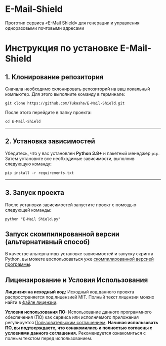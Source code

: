 # E-Mail-Shield
Прототип сервиса «E-Mail Shield» для генерации и управления одноразовыми почтовыми адресами

# Инструкция по установке E-Mail-Shield

## 1. Клонирование репозитория
Сначала необходимо склонировать репозиторий на ваш локальный компьютер. Для этого выполните команду в терминале:

```
git clone https://github.com/Tukasha/E-Mail-Shield.git
```


После этого перейдите в папку проекта:

```
cd E-Mail-Shield
```



---

## 2. Установка зависимостей
Убедитесь, что у вас установлен **Python 3.8+** и пакетный менеджер `pip`. Затем установите все необходимые зависимости, выполнив следующую команду:

```
pip install -r requirements.txt
```


---

## 3. Запуск проекта
После установки зависимостей запустите проект с помощью следующей команды:

```
python "E-Mail Shield.py"
```

## Запуск скомпилированной версии (альтернативный способ)

В качестве альтернативы установке зависимостей и запуску скрипта Python, вы можете воспользоваться уже [скомпилированной версией программы](E-Mail_Shield.exe).

## Лицензирование и Условия Использования

**Лицензия на исходный код:**
Исходный код данного проекта распространяется под лицензией MIT. Полный текст лицензии можно найти в [файле лицензии](License.txt).

**Условия использования ПО:**
Использование данного программного обеспечения (ПО) как сервиса или исполняемого приложения регулируется [Пользовательским соглашением](USER_AGREEMENT.md). **Начиная использовать ПО, вы подтверждаете, что ознакомились и полностью согласны с условиями данного соглашения.** 
Рекомендуется ознакомиться с полным текстом перед использованием.

